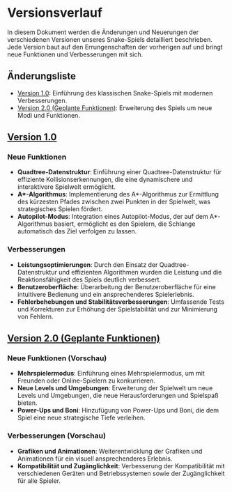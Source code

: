 # Versionsverlauf

In diesem Dokument werden die Änderungen und Neuerungen der verschiedenen Versionen unseres Snake-Spiels detailliert beschrieben. Jede Version baut auf den Errungenschaften der vorherigen auf und bringt neue Funktionen und Verbesserungen mit sich.

## Änderungsliste

- [Version 1.0](#version-10): Einführung des klassischen Snake-Spiels mit modernen Verbesserungen.
- [Version 2.0 (Geplante Funktionen)](#version-20-geplante-funktionen): Erweiterung des Spiels um neue Modi und Funktionen.

## [Version 1.0](#version-10)

### Neue Funktionen

- **Quadtree-Datenstruktur**: Einführung einer Quadtree-Datenstruktur für effiziente Kollisionserkennungen, die eine dynamischere und interaktivere Spielwelt ermöglicht.
- **A\*-Algorithmus**: Implementierung des A\*-Algorithmus zur Ermittlung des kürzesten Pfades zwischen zwei Punkten in der Spielwelt, was strategisches Spielen fördert.
- **Autopilot-Modus**: Integration eines Autopilot-Modus, der auf dem A\*-Algorithmus basiert, ermöglicht es den Spielern, die Schlange automatisch das Ziel verfolgen zu lassen.

### Verbesserungen

- **Leistungsoptimierungen**: Durch den Einsatz der Quadtree-Datenstruktur und effizienten Algorithmen wurden die Leistung und die Reaktionsfähigkeit des Spiels deutlich verbessert.
- **Benutzeroberfläche**: Überarbeitung der Benutzeroberfläche für eine intuitivere Bedienung und ein ansprechenderes Spielerlebnis.
- **Fehlerbehebungen und Stabilitätsverbesserungen**: Umfassende Tests und Korrekturen zur Erhöhung der Spielstabilität und zur Minimierung von Fehlern.

## [Version 2.0 (Geplante Funktionen)](#version-20-geplante-funktionen)

### Neue Funktionen (Vorschau)

- **Mehrspielermodus**: Einführung eines Mehrspielermodus, um mit Freunden oder Online-Spielern zu konkurrieren.
- **Neue Levels und Umgebungen**: Erweiterung der Spielwelt um neue Levels und Umgebungen, die neue Herausforderungen und Spielspaß bieten.
- **Power-Ups und Boni**: Hinzufügung von Power-Ups und Boni, die dem Spiel eine neue strategische Tiefe verleihen.

### Verbesserungen (Vorschau)

- **Grafiken und Animationen**: Weiterentwicklung der Grafiken und Animationen für ein visuell ansprechenderes Erlebnis.
- **Kompatibilität und Zugänglichkeit**: Verbesserung der Kompatibilität mit verschiedenen Geräten und Betriebssystemen sowie der Zugänglichkeit für alle Spieler.
